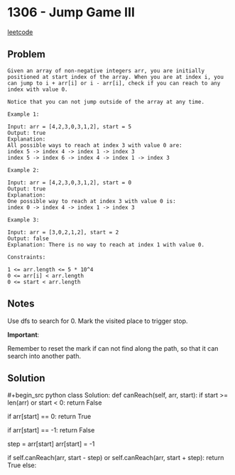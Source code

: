 # 1306 - Jump Game III

[leetcode](https://leetcode.com/problems/jump-game-iii/submissions/)

## Problem

    Given an array of non-negative integers arr, you are initially positioned at start index of the array. When you are at index i, you can jump to i + arr[i] or i - arr[i], check if you can reach to any index with value 0.
         
    Notice that you can not jump outside of the array at any time.
         
    Example 1:
         
    Input: arr = [4,2,3,0,3,1,2], start = 5
    Output: true
    Explanation: 
    All possible ways to reach at index 3 with value 0 are: 
    index 5 -> index 4 -> index 1 -> index 3 
    index 5 -> index 6 -> index 4 -> index 1 -> index 3 
         
    Example 2:
         
    Input: arr = [4,2,3,0,3,1,2], start = 0
    Output: true 
    Explanation: 
    One possible way to reach at index 3 with value 0 is: 
    index 0 -> index 4 -> index 1 -> index 3
         
    Example 3:
         
    Input: arr = [3,0,2,1,2], start = 2
    Output: false
    Explanation: There is no way to reach at index 1 with value 0.
         
    Constraints:
         
    1 <= arr.length <= 5 * 10^4
    0 <= arr[i] < arr.length
    0 <= start < arr.length

## Notes

Use dfs to search for 0. Mark the visited place to trigger stop.

**Important**:

Remember to reset the mark if can not find along the path, so that it can search into another path.

## Solution

\#+begin\_src python class Solution: def canReach(self, arr, start): if start >= len(arr) or start < 0: return False

if arr[start] == 0: return True

if arr[start] == -1: return False

step = arr[start] arr[start] = -1

if self.canReach(arr, start - step) or self.canReach(arr, start + step): return True else:
